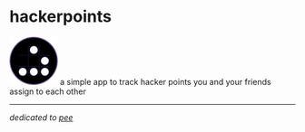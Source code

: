 # hackerpoints
![the hacker glider emblem](https://raw.githubusercontent.com/rossja/hackerpoints/main/hacker-emblem.png)
a simple app to track hacker points you and your friends assign to
each other


----
*dedicated to [pee](https://github.com/pee)*
